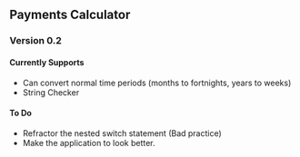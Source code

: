## Payments Calculator
### Version 0.2

#### Currently Supports
* Can convert normal time periods (months to fortnights, years to weeks)
* String Checker

#### To Do
* Refractor the nested switch statement (Bad practice)
* Make the application to look better.
